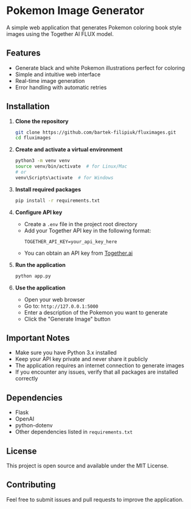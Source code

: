 # Pokemon Image Generator

A simple web application that generates Pokemon coloring book style images using the Together AI FLUX model.

## Features
- Generate black and white Pokemon illustrations perfect for coloring
- Simple and intuitive web interface
- Real-time image generation
- Error handling with automatic retries

## Installation

1. **Clone the repository**
   ```bash
   git clone https://github.com/bartek-filipiuk/fluximages.git
   cd fluximages
   ```

2. **Create and activate a virtual environment**
   ```bash
   python3 -m venv venv
   source venv/bin/activate  # for Linux/Mac
   # or
   venv\Scripts\activate  # for Windows
   ```

3. **Install required packages**
   ```bash
   pip install -r requirements.txt
   ```

4. **Configure API key**
   - Create a `.env` file in the project root directory
   - Add your Together API key in the following format:
     ```
     TOGETHER_API_KEY=your_api_key_here
     ```
   - You can obtain an API key from [Together.ai](https://together.ai)

5. **Run the application**
   ```bash
   python app.py
   ```

6. **Use the application**
   - Open your web browser
   - Go to: `http://127.0.0.1:5000`
   - Enter a description of the Pokemon you want to generate
   - Click the "Generate Image" button

## Important Notes
- Make sure you have Python 3.x installed
- Keep your API key private and never share it publicly
- The application requires an internet connection to generate images
- If you encounter any issues, verify that all packages are installed correctly

## Dependencies
- Flask
- OpenAI
- python-dotenv
- Other dependencies listed in `requirements.txt`

## License
This project is open source and available under the MIT License.

## Contributing
Feel free to submit issues and pull requests to improve the application. 